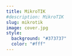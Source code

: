 ```yaml
---
title: MikroTIK
#description: MikroTIK
slug: mikrotik
image: cover.jpg
style:
  background: "#373737"
  color: "#fff"
---
```

